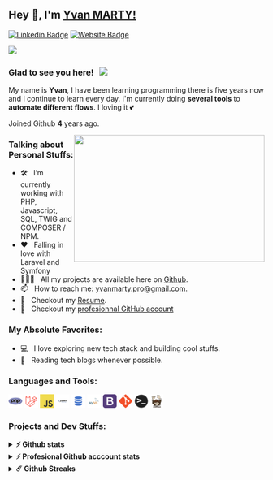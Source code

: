 ## Hey 👋, I'm [Yvan MARTY!](https://github.com/YvanMARTY/)

[![Linkedin Badge](https://img.shields.io/badge/-LinkedIn-0e76a8?style=flat-square&logo=Linkedin&logoColor=white)](https://www.linkedin.com/in/martyyvan/?locale=en_US)
[![Website Badge](https://img.shields.io/badge/Website-3b5998?style=flat-square&logo=google-chrome&logoColor=white)](https://github.com/YvanMARTY/)

<img src="https://cdn-blog.novoresume.com/articles/web-developer-resume/bg.png">

### Glad to see you here! &nbsp; ![](https://visitor-badge.glitch.me/badge?page_id=yvanmarty&style=flat-square&color=0088cc)

My name is **Yvan**, I have been learning programming there is five years now and I continue to learn every day. I'm currently doing **several tools** to **automate different flows**. I loving it 💕

Joined Github **4** years ago.

<img align="right" height="250" width="375" alt="" src="https://www.seotactica.com/wp-content/uploads/2020/03/expert-developers.gif" />

### Talking about Personal Stuffs:

- 🛠 &nbsp; I’m currently working with PHP, Javascript, SQL, TWIG
and COMPOSER / NPM.
- ❤️ &nbsp; Falling in love with Laravel and Symfony
- 👨🏻‍💻 &nbsp; All my projects are available here on [Github](https://github.com/YvanMARTY/).
- 📫 &nbsp; How to reach me: yvanmarty.pro@gmail.com.
- 📝 &nbsp; Checkout my [Resume](https://www.linkedin.com/in/martyyvan/?locale=en_US).
- 🏢 &nbsp; Checkout my [profesionnal GitHub account](https://github.com/ChaumeilDigital)

### My Absolute Favorites:

- 💻 &nbsp; I love exploring new tech stack and building cool stuffs.
- 📰 &nbsp; Reading tech blogs whenever possible.

### Languages and Tools:

<code><img height="27" src="https://raw.githubusercontent.com/github/explore/80688e429a7d4ef2fca1e82350fe8e3517d3494d/topics/php/php.png" alt="php"></code>
<code><img height="27" src="https://raw.githubusercontent.com/github/explore/80688e429a7d4ef2fca1e82350fe8e3517d3494d/topics/laravel/laravel.png" alt="laravel"></code>
<code><img height="27" src="https://raw.githubusercontent.com/github/explore/80688e429a7d4ef2fca1e82350fe8e3517d3494d/topics/javascript/javascript.png" alt="javascript"></code>
<code><img height="27" src="https://raw.githubusercontent.com/github/explore/80688e429a7d4ef2fca1e82350fe8e3517d3494d/topics/jquery/jquery.png" alt="jquery"></code>
<code><img height="27" src="https://raw.githubusercontent.com/github/explore/80688e429a7d4ef2fca1e82350fe8e3517d3494d/topics/sql/sql.png" alt="sql"></code>
<code><img height="27" src="https://raw.githubusercontent.com/github/explore/80688e429a7d4ef2fca1e82350fe8e3517d3494d/topics/mysql/mysql.png" alt="mysql"></code>
<code><img height="27" src="https://raw.githubusercontent.com/github/explore/80688e429a7d4ef2fca1e82350fe8e3517d3494d/topics/bootstrap/bootstrap.png" alt="bootstrap"></code>
<code><img height="27" src="https://raw.githubusercontent.com/devicons/devicon/master/icons/git/git-original.svg" alt="git"></code>
<code><img height="27" src="https://raw.githubusercontent.com/github/explore/80688e429a7d4ef2fca1e82350fe8e3517d3494d/topics/terminal/terminal.png" alt="terminal"></code>
<code><img height="27" src="https://raw.githubusercontent.com/github/explore/80688e429a7d4ef2fca1e82350fe8e3517d3494d/topics/composer/composer.png" alt="composer"></code>

### Projects and Dev Stuffs:

<details>	
  <summary><b>⚡ Github stats</b></summary>
<img height="180em" src="https://github-readme-stats.vercel.app/api?username=yvanmarty&show_icons=true&hide_border=true&&count_private=true&include_all_commits=true" />
<img height="180em" src="https://github-readme-stats.vercel.app/api/top-langs/?username=yvanmarty&exclude_repo=KNN-Image-Classification&show_icons=true&hide_border=true&layout=compact&langs_count=8"/>
</details>

<details>	
  <summary><b>⚡ Profesional Github acccount stats</b></summary>
  <i>All repositories are private.</i>
  <p></p>
  <p></p>
  <img height="180em" src="https://github-readme-stats.vercel.app/api?username=ChaumeilDigital&show_icons=true&hide_border=true&&count_private=true&include_all_commits=true" />
</details>

<details>	
  <summary><b>☄️ Github Streaks</b></summary>

<img height="180em" src="https://github-readme-streak-stats.herokuapp.com/?user=yvanmarty&hide_border=true" />
</details>
